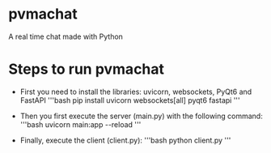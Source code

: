# pvmachat
 A real time chat made with Python

# Steps to run pvmachat
- First you need to install the libraries: uvicorn, websockets, PyQt6 and FastAPI
'''bash
pip install uvicorn websockets[all] pyqt6 fastapi
'''

- Then you first execute the server (main.py) with the following command:
'''bash
uvicorn main:app --reload
'''

- Finally, execute the client (client.py):
'''bash
python client.py
'''